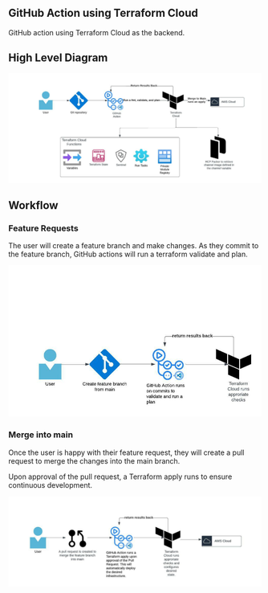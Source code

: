 ## GitHub Action using Terraform Cloud

GitHub action using Terraform Cloud as the backend.

## High Level Diagram

![tfcb_digram](images/workflow.jpeg)


## Workflow

### Feature Requests

The user will create a feature branch and make changes. As they commit to the feature branch, GitHub actions will run a terraform validate and plan.

![feature_request](images/feature_request.jpeg)

### Merge into main

Once the user is happy with their feature request, they will create a pull request to merge the changes into the main branch.

Upon approval of the pull request, a Terraform apply runs to ensure continuous development.

![main_pr](images/pr_main.jpeg)

